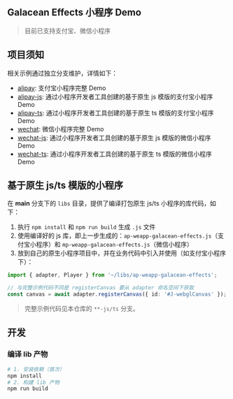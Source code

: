 ## Galacean Effects 小程序 Demo

> 目前已支持支付宝、微信小程序

## 项目须知

相关示例通过独立分支维护，详情如下：

- [alipay](/tree/alipay): 支付宝小程序完整 Demo
- [alipay-js](/tree/alipay-js): 通过小程序开发者工具创建的基于原生 js 模版的支付宝小程序 Demo
- [alipay-ts](/tree/alipay-ts): 通过小程序开发者工具创建的基于原生 ts 模版的支付宝小程序 Demo
- [wechat](/tree/wechat): 微信小程序完整 Demo
- [wechat-js](/tree/wechat-js): 通过小程序开发者工具创建的基于原生 js 模版的微信小程序 Demo
- [wechat-ts](/tree/wechat-ts): 通过小程序开发者工具创建的基于原生 ts 模版的微信小程序 Demo

## 基于原生 js/ts 模版的小程序

在 **main** 分支下的 `libs` 目录，提供了编译打包原生 js/ts 小程序的库代码，如下：

1. 执行 `npm install` 和 `npm run build` 生成 `.js` 文件
2. 使用编译好的 js 库，即上一步生成的：`ap-weapp-galacean-effects.js`（支付宝小程序）和 `mp-weapp-galacean-effects.js`（微信小程序）
3. 放到自己的原生小程序项目中，并在业务代码中引入并使用（如支付宝小程序下）：
``` ts
import { adapter, Player } from '~/libs/ap-weapp-galacean-effects';

// 与完整示例代码不同是 registerCanvas 要从 adapter 命名空间下获取
const canvas = await adapter.registerCanvas({ id: '#J-webglCanvas' });
```

> 完整示例代码见本仓库的 `**-js/ts` 分支。

## 开发

### 编译 lib 产物

``` bash
# 1. 安装依赖（首次）
npm install
# 2. 构建 lib 产物
npm run build
```
